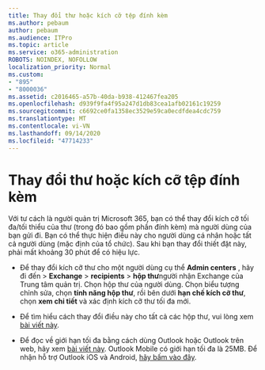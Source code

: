 ```yaml
---
title: Thay đổi thư hoặc kích cỡ tệp đính kèm
ms.author: pebaum
author: pebaum
ms.audience: ITPro
ms.topic: article
ms.service: o365-administration
ROBOTS: NOINDEX, NOFOLLOW
localization_priority: Normal
ms.custom:
- "895"
- "8000036"
ms.assetid: c2016465-a57b-40da-b938-412467fea205
ms.openlocfilehash: d939f9fa4f95a247d1db83cea1afb02161c19259
ms.sourcegitcommit: c6692ce0fa1358ec3529e59ca0ecdfdea4cdc759
ms.translationtype: MT
ms.contentlocale: vi-VN
ms.lasthandoff: 09/14/2020
ms.locfileid: "47714233"
---
```

# <a name="changing-message-or-attachment-size"></a>Thay đổi thư hoặc kích cỡ tệp đính kèm

Với tư cách là người quản trị Microsoft 365, bạn có thể thay đổi kích cỡ tối đa/tối thiểu của thư (trong đó bao gồm phần đính kèm) mà người dùng của bạn gửi đi. Bạn có thể thực hiện điều này cho người dùng cá nhân hoặc tất cả người dùng (mặc định của tổ chức). Sau khi bạn thay đổi thiết đặt này, phải mất khoảng 30 phút để có hiệu lực.
  
- Để thay đổi kích cỡ thư cho một người dùng cụ thể **Admin centers** , hãy đi đến \> **Exchange** \> **recipients** \> **hộp thư**người nhận Exchange của Trung tâm quản trị. Chọn hộp thư của người dùng. Chọn biểu tượng chỉnh sửa, chọn **tính năng hộp thư**, rồi bên dưới **hạn chế kích cỡ thư**, chọn **xem chi tiết** và xác định kích cỡ thư tối đa mới.

- Để tìm hiểu cách thay đổi điều này cho tất cả các hộp thư, vui lòng xem [bài viết này](https://www.microsoft.com/microsoft-365/blog/2015/04/15/office-365-now-supports-larger-email-messages-up-to-150-mb/).

- Để đọc về giới hạn tối đa bằng cách dùng Outlook hoặc Outlook trên web, hãy xem [bài viết này](https://technet.microsoft.com/library/exchange-online-limits.aspx#MessageLimits). Outlook Mobile có giới hạn tối đa là 25MB. Để nhận hỗ trợ Outlook iOS và Android, [hãy bấm vào đây](https://support.office.com/article/Get-in-app-help-for-Outlook-for-iOS-and-Android-218a22d1-9fa5-4889-b689-de1c63493243).
